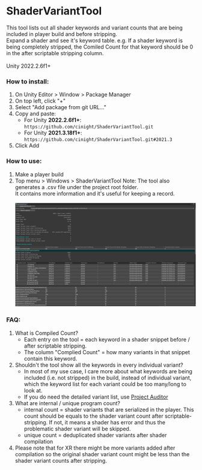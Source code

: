 # ShaderVariantTool
This tool lists out all shader keywords and variant counts that are being included in player build and before stripping. \
Expand a shader and see it's keyword table. e.g. If a shader keyword is being completely stripped, the Comiled Count for that keyword should be 0 in the after scriptable stripping column.
\
\
Unity 2022.2.6f1+

### How to install:
1. On Unity Editor > Window > Package Manager
2. On top left, click "+"
3. Select "Add package from git URL..."
4. Copy and paste:
   - For Unity **2022.2.6f1+**: `https://github.com/cinight/ShaderVariantTool.git`
   - For Unity **2021.3.18f1+**: `https://github.com/cinight/ShaderVariantTool.git#2021.3`
5. Click Add

### How to use:
1. Make a player build
2. Top menu > Windows > ShaderVariantTool
Note: The tool also generates a .csv file under the project root folder. \
It contains more information and it's useful for keeping a record.
\
\
![](README01.jpg)

### FAQ:
1. What is Compiled Count?
   - Each entry on the tool = each keyword in a shader snippet before / after scriptable stripping.
   - The column "Complied Count" = how many variants in that snippet contain this keyword.
2. Shouldn't the tool show all the keywords in every individual variant?
   - In most of my use case, I care more about what keywords are being included (i.e. not stripped) in the build, instead of individual variant, which the keyword list for each variant could be too many/long to look at.
   - If you do need the detailed variant list, use [Project Auditor](https://github.com/Unity-Technologies/ProjectAuditor/blob/master/Documentation~/Installing.md#package-manager-ui-recommended)
3. What are internal / unique program count?
   - internal count = shader variants that are serialized in the player. This count should be equals to the shader variant count after scriptable-stripping. If not, it means a shader has error and thus the problematic shader variant will be skipped.
   - unique count = deduplicated shader variants after shader compilation
4. Please note that for XR there might be more variants added after compilation so the original shader variant count might be less than the shader variant counts after stripping.
